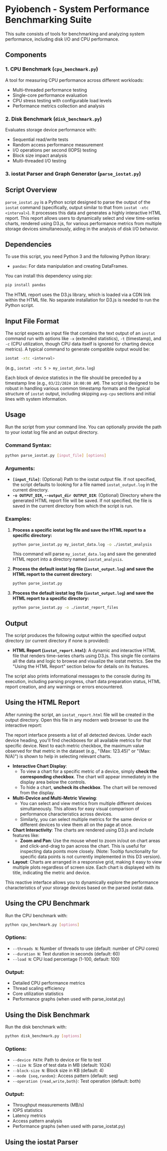 # Pyiobench - System Performance Benchmarking Suite

This suite consists of tools for benchmarking and analyzing system performance, including disk I/O and CPU performance.

## Components

### 1. CPU Benchmark (`cpu_benchmark.py`)
A tool for measuring CPU performance across different workloads:
- Multi-threaded performance testing
- Single-core performance evaluation
- CPU stress testing with configurable load levels
- Performance metrics collection and analysis

### 2. Disk Benchmark (`disk_benchmark.py`)
Evaluates storage device performance with:
- Sequential read/write tests
- Random access performance measurement
- I/O operations per second (IOPS) testing
- Block size impact analysis
- Multi-threaded I/O testing

### 3. iostat Parser and Graph Generator (`parse_iostat.py`)

## Script Overview

`parse_iostat.py` is a Python script designed to parse the output of the `iostat` command (specifically, output similar to that from `iostat -xtc <interval>`). It processes this data and generates a highly interactive HTML report. This report allows users to dynamically select and view time-series charts, rendered using D3.js, for various performance metrics from multiple storage devices simultaneously, aiding in the analysis of disk I/O behavior.

## Dependencies

To use this script, you need Python 3 and the following Python library:

*   `pandas`: For data manipulation and creating DataFrames.

You can install this dependency using pip:
```bash
pip install pandas
```
The HTML report uses the D3.js library, which is loaded via a CDN link within the HTML file. No separate installation for D3.js is needed to run the Python script.

## Input File Format

The script expects an input file that contains the text output of an `iostat` command run with options like `-x` (extended statistics), `-t` (timestamp), and `-c` (CPU utilization, though CPU data itself is ignored for charting device metrics). A typical command to generate compatible output would be:

```bash
iostat -xtc <interval>
```
(e.g., `iostat -xtc 5 > my_iostat_data.log`)

Each block of device statistics in the file should be preceded by a timestamp line (e.g., `03/22/2024 10:00:00 AM`). The script is designed to be robust in handling various common timestamp formats and the typical structure of `iostat` output, including skipping `avg-cpu` sections and initial lines with system information.

## Usage

Run the script from your command line. You can optionally provide the path to your iostat log file and an output directory.

### Command Syntax:
```bash
python parse_iostat.py [input_file] [options]
```

### Arguments:

*   **`[input_file]`**: (Optional) Path to the iostat output file. If not specified, the script defaults to looking for a file named `iostat_output.log` in the current directory.
*   **`-o OUTPUT_DIR`, `--output_dir OUTPUT_DIR`**: (Optional) Directory where the generated HTML report file will be saved. If not specified, the file is saved in the current directory from which the script is run.

### Examples:

1.  **Process a specific iostat log file and save the HTML report to a specific directory:**
    ```bash
    python parse_iostat.py my_iostat_data.log -o ./iostat_analysis
    ```
    This command will parse `my_iostat_data.log` and save the generated HTML report into a directory named `iostat_analysis`.

2.  **Process the default iostat log file (`iostat_output.log`) and save the HTML report to the current directory:**
    ```bash
    python parse_iostat.py
    ```

3.  **Process the default iostat log file (`iostat_output.log`) and save the HTML report to a specific directory:**
    ```bash
    python parse_iostat.py -o ./iostat_report_files
    ```

## Output

The script produces the following output within the specified output directory (or current directory if none is provided):

*   **HTML Report (`iostat_report.html`)**: A dynamic and interactive HTML file that renders time-series charts using D3.js. This single file contains all the data and logic to browse and visualize the iostat metrics. See the "Using the HTML Report" section below for details on its features.

The script also prints informational messages to the console during its execution, including parsing progress, chart data preparation status, HTML report creation, and any warnings or errors encountered.

## Using the HTML Report

After running the script, an `iostat_report.html` file will be created in the output directory. Open this file in any modern web browser to use the interactive report:

The report interface presents a list of all detected devices. Under each device heading, you'll find checkboxes for all available metrics for that specific device. Next to each metric checkbox, the maximum value observed for that metric in the dataset (e.g., "(Max: 123.45)" or "(Max: N/A)") is shown to help in selecting relevant charts.

*   **Interactive Chart Display**:
    *   To view a chart for a specific metric of a device, simply **check the corresponding checkbox**. The chart will appear immediately in the display area below the controls.
    *   To hide a chart, **uncheck its checkbox**. The chart will be removed from the display.
*   **Multi-Device and Multi-Metric Viewing**:
    *   You can select and view metrics from multiple different devices simultaneously. This allows for easy visual comparison of performance characteristics across devices.
    *   Similarly, you can select multiple metrics for the same device or different devices to view them all on the page at once.
*   **Chart Interactivity**: The charts are rendered using D3.js and include features like:
    *   **Zoom and Pan**: Use the mouse wheel to zoom in/out on chart areas and click-and-drag to pan across the chart. This is useful for inspecting data points more closely. (Note: Tooltip functionality for specific data points is not currently implemented in this D3 version).
*   **Layout**: Charts are arranged in a responsive grid, making it easy to view multiple plots regardless of screen size. Each chart is displayed with its title, indicating the metric and device.

This reactive interface allows you to dynamically explore the performance characteristics of your storage devices based on the parsed iostat data.

## Using the CPU Benchmark

Run the CPU benchmark with:
```bash
python cpu_benchmark.py [options]
```

### Options:
- `--threads N`: Number of threads to use (default: number of CPU cores)
- `--duration N`: Test duration in seconds (default: 60)
- `--load N`: CPU load percentage (1-100, default: 100)

### Output:
- Detailed CPU performance metrics
- Thread scaling efficiency
- Core utilization statistics
- Performance graphs (when used with parse_iostat.py)

## Using the Disk Benchmark

Run the disk benchmark with:
```bash
python disk_benchmark.py [options]
```

### Options:
- `--device PATH`: Path to device or file to test
- `--size N`: Size of test data in MB (default: 1024)
- `--block-size N`: Block size in KB (default: 4)
- `--mode {seq,random}`: Access pattern (default: seq)
- `--operation {read,write,both}`: Test operation (default: both)

### Output:
- Throughput measurements (MB/s)
- IOPS statistics
- Latency metrics
- Access pattern analysis
- Performance graphs (when used with parse_iostat.py)

## Using the iostat Parser
